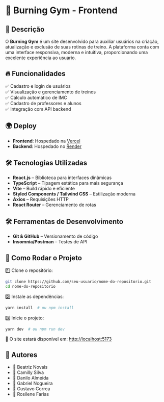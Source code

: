 # 📌 Burning Gym - Frontend

## 🚀 Descrição
O **Burning Gym** é um site desenvolvido para auxiliar usuários na criação, atualização e exclusão de suas rotinas de treino. A plataforma conta com uma interface responsiva, moderna e intuitiva, proporcionando uma excelente experiência ao usuário.

## 🔥 Funcionalidades
✅ Cadastro e login de usuários  
✅ Visualização e gerenciamento de treinos  
✅ Cálculo automático de IMC  
✅ Cadastro de professores e alunos  
✅ Integração com API backend  

## 🌍 Deploy
- **Frontend**: Hospedado na [Vercel](https://vercel.com/)  
- **Backend**: Hospedado no [Render](https://burning-gym.onrender.com/)  

## 🛠️ Tecnologias Utilizadas
- **React.js** – Biblioteca para interfaces dinâmicas  
- **TypeScript** – Tipagem estática para mais segurança  
- **Vite** – Build rápido e eficiente  
- **Styled Components / Tailwind CSS** – Estilização moderna  
- **Axios** – Requisições HTTP  
- **React Router** – Gerenciamento de rotas  

## 🛠️ Ferramentas de Desenvolvimento
- **Git & GitHub** – Versionamento de código  
- **Insomnia/Postman** – Testes de API  

## 🚀 Como Rodar o Projeto
1️⃣ Clone o repositório:
```bash
git clone https://github.com/seu-usuario/nome-do-repositorio.git
cd nome-do-repositorio
```

2️⃣ Instale as dependências:
```bash
yarn install  # ou npm install
```

3️⃣ Inicie o projeto:
```bash
yarn dev  # ou npm run dev
```

📍 O site estará disponível em: [http://localhost:5173](http://localhost:5173)

## 👥 Autores
- 📌 Beatriz Novais  
- 📌 Camilly Silva  
- 📌 Danilo Almeida  
- 📌 Gabriel Nogueira  
- 📌 Gustavo Correa  
- 📌 Rosilene Farias  

